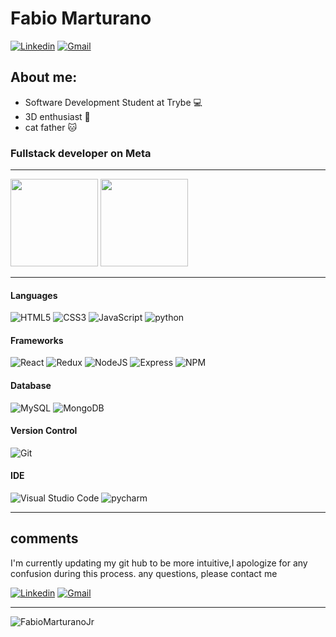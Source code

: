 # Fabio Marturano

[![Linkedin](https://img.shields.io/badge/LinkedIn-blue?style=for-the-badge&logo=Linkedin)](https://www.linkedin.com/in/fabiomarturanojr/)
[![Gmail](https://img.shields.io/badge/Gmail-D14836?style=for-the-badge&logo=gmail&logoColor=white)](mailto:fabiocmjor@gmail.com)


## About me:

- Software Development Student at Trybe :computer:
- 3D enthusiast 🦸
- cat father :cat: 

 ### Fullstack developer on Meta
 
 ----

 <img 
  src="https://github-readme-stats.vercel.app/api/top-langs/?username=FabioMarturanoJr&langs_count=10&layout=compact&theme=tokyonight"
  height="140em"
 />
 <img  
  src="https://github-readme-stats.vercel.app/api?username=FabioMarturanoJr&show_icons=true&theme=tokyonight&hide=stars,issues&custom_title=Git Status"  
  height="140em"
 />

----

#### Languages
![HTML5](https://img.shields.io/badge/html5-%23E34F26.svg?style=for-the-badge&logo=html5&logoColor=white)
![CSS3](https://img.shields.io/badge/css3-%231572B6.svg?style=for-the-badge&logo=css3&logoColor=white)
![JavaScript](https://img.shields.io/badge/javascript-%23323330.svg?style=for-the-badge&logo=javascript&logoColor=%23F7DF1E)
![python](https://img.shields.io/badge/python-%23323330.svg?style=for-the-badge&logo=python&logoColor=%23F7DF1E)

#### Frameworks
![React](https://img.shields.io/badge/react-%2320232a.svg?style=for-the-badge&logo=react&logoColor=%2361DAFB)
![Redux](https://img.shields.io/badge/Redux-593D88?style=for-the-badge&logo=redux&logoColor=white)
![NodeJS](https://img.shields.io/badge/node.js-6DA55F?style=for-the-badge&logo=node.js&logoColor=white)
![Express](https://img.shields.io/badge/Express.js-000000?style=for-the-badge&logo=express&logoColor=white)
![NPM](https://img.shields.io/badge/npm-CB3837?style=for-the-badge&logo=npm&logoColor=white)

#### Database
![MySQL](https://img.shields.io/badge/mysql-%2300f.svg?style=for-the-badge&logo=mysql&logoColor=white)
![MongoDB](https://img.shields.io/badge/MongoDB-%234ea94b.svg?style=for-the-badge&logo=mongodb&logoColor=white)

#### Version Control
![Git](https://img.shields.io/badge/git-%23F05033.svg?style=for-the-badge&logo=git&logoColor=white)

#### IDE
![Visual Studio Code](https://img.shields.io/badge/VS%20Code-0078d7.svg?style=for-the-badge&logo=visual-studio-code&logoColor=white)
![pycharm](https://img.shields.io/badge/pycharm-000000.svg?style=for-the-badge&logo=pycharm&logoColor=white)

---

## comments

I'm currently updating my git hub to be more intuitive,I apologize for any confusion during this process.
any questions, please contact me

[![Linkedin](https://img.shields.io/badge/LinkedIn-blue?style=for-the-badge&logo=Linkedin)](https://www.linkedin.com/in/fabiomarturanojr/)
[![Gmail](https://img.shields.io/badge/Gmail-D14836?style=for-the-badge&logo=gmail&logoColor=white)](mailto:fabiocmjor@gmail.com)

----

<p align="left"> <img src="https://komarev.com/ghpvc/?username=FabioMarturanoJr" alt="FabioMarturanoJr" /> </p>

